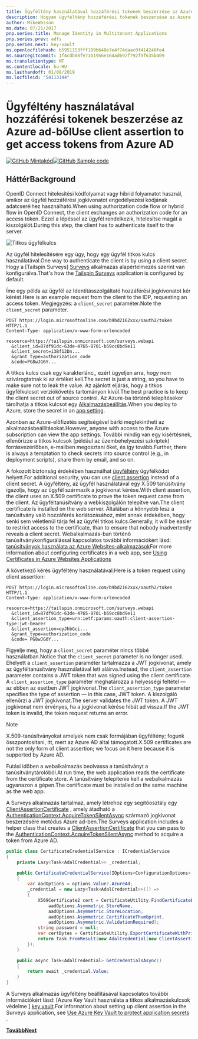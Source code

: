 ```yaml
---
title: Ügyféltény használatával hozzáférési tokenek beszerzése az Azure ad-ből
description: Hogyan ügyféltény hozzáférési tokenek beszerzése az Azure ad-ből.
author: MikeWasson
ms.date: 07/21/2017
pnp.series.title: Manage Identity in Multitenant Applications
pnp.series.prev: adfs
pnp.series.next: key-vault
ms.openlocfilehash: b5951153fff109b648e7e4f74daac0f414240fe4
ms.sourcegitcommit: 1f4cdb08fe73b1956e164ad692f792f9f635b409
ms.translationtype: MT
ms.contentlocale: hu-HU
ms.lasthandoff: 01/08/2019
ms.locfileid: "54113144"
---
```

# <a name="use-client-assertion-to-get-access-tokens-from-azure-ad"></a><span data-ttu-id="9160d-103">Ügyféltény használatával hozzáférési tokenek beszerzése az Azure ad-ből</span><span class="sxs-lookup"><span data-stu-id="9160d-103">Use client assertion to get access tokens from Azure AD</span></span>

<span data-ttu-id="9160d-104">[![GitHub](../_images/github.png) Mintakód][sample application]</span><span class="sxs-lookup"><span data-stu-id="9160d-104">[![GitHub](../_images/github.png) Sample code][sample application]</span></span>

## <a name="background"></a><span data-ttu-id="9160d-105">Háttér</span><span class="sxs-lookup"><span data-stu-id="9160d-105">Background</span></span>

<span data-ttu-id="9160d-106">OpenID Connect hitelesítési kódfolyamat vagy hibrid folyamatot használ, amikor az ügyfél hozzáférési jogkivonatot engedélyezési kódjának adatcseréihez használható.</span><span class="sxs-lookup"><span data-stu-id="9160d-106">When using authorization code flow or hybrid flow in OpenID Connect, the client exchanges an authorization code for an access token.</span></span> <span data-ttu-id="9160d-107">Ezzel a lépéssel az ügyfél rendelkezik, hitelesítse magát a kiszolgálót.</span><span class="sxs-lookup"><span data-stu-id="9160d-107">During this step, the client has to authenticate itself to the server.</span></span>

![Titkos ügyfélkulcs](./images/client-secret.png)

<span data-ttu-id="9160d-109">Az ügyfél hitelesítésére egy úgy, hogy egy ügyfél titkos kulcs használatával.</span><span class="sxs-lookup"><span data-stu-id="9160d-109">One way to authenticate the client is by using a client secret.</span></span> <span data-ttu-id="9160d-110">Hogy a [Tailspin Surveys] [ Surveys] alkalmazás alapértelmezés szerint van konfigurálva.</span><span class="sxs-lookup"><span data-stu-id="9160d-110">That's how the [Tailspin Surveys][Surveys] application is configured by default.</span></span>

<span data-ttu-id="9160d-111">Íme egy példa az ügyfél az Identitásszolgáltató hozzáférési jogkivonatot kér kérést.</span><span class="sxs-lookup"><span data-stu-id="9160d-111">Here is an example request from the client to the IDP, requesting an access token.</span></span> <span data-ttu-id="9160d-112">Megjegyzés: a `client_secret` paraméter.</span><span class="sxs-lookup"><span data-stu-id="9160d-112">Note the `client_secret` parameter.</span></span>

```http
POST https://login.microsoftonline.com/b9bd2162xxx/oauth2/token HTTP/1.1
Content-Type: application/x-www-form-urlencoded

resource=https://tailspin.onmicrosoft.com/surveys.webapi
  &client_id=87df91dc-63de-4765-8701-b59cc8bd9e11
  &client_secret=i3Bf12Dn...
  &grant_type=authorization_code
  &code=PG8wJG6Y...
```

<span data-ttu-id="9160d-113">A titkos kulcs csak egy karakterlánc,, ezért ügyeljen arra, hogy nem szivárogtatnak ki az értéket kell.</span><span class="sxs-lookup"><span data-stu-id="9160d-113">The secret is just a string, so you have to make sure not to leak the value.</span></span> <span data-ttu-id="9160d-114">Az ajánlott eljárás, hogy a titkos ügyfélkulcsot verziókövetés tartományon kívül.</span><span class="sxs-lookup"><span data-stu-id="9160d-114">The best practice is to keep the client secret out of source control.</span></span> <span data-ttu-id="9160d-115">Az Azure-ba történő telepítésekor tárolhatja a titkos kulcsot egy [Alkalmazásbeállítás][configure-web-app].</span><span class="sxs-lookup"><span data-stu-id="9160d-115">When you deploy to Azure, store the secret in an [app setting][configure-web-app].</span></span>

<span data-ttu-id="9160d-116">Azonban az Azure-előfizetés segítségével bárki megtekintheti az alkalmazásbeállításokat.</span><span class="sxs-lookup"><span data-stu-id="9160d-116">However, anyone with access to the Azure subscription can view the app settings.</span></span> <span data-ttu-id="9160d-117">További mindig van egy kísértésnek, ellenőrizze a titkos kulcsok (például az üzembehelyezési szkriptek) forrásvezérlőben, e-mailben megosztani őket, és így tovább.</span><span class="sxs-lookup"><span data-stu-id="9160d-117">Further, there is always a temptation to check secrets into source control (e.g., in deployment scripts), share them by email, and so on.</span></span>

<span data-ttu-id="9160d-118">A fokozott biztonság érdekében használhat [ügyféltény] ügyfélkódot helyett.</span><span class="sxs-lookup"><span data-stu-id="9160d-118">For additional security, you can use [client assertion] instead of a client secret.</span></span> <span data-ttu-id="9160d-119">A ügyféltény, az ügyfél használatával egy X.509 tanúsítvány igazolja, hogy az ügyfél származik a jogkivonat kérése.</span><span class="sxs-lookup"><span data-stu-id="9160d-119">With client assertion, the client uses an X.509 certificate to prove the token request came from the client.</span></span> <span data-ttu-id="9160d-120">Az ügyféltanúsítvány a webkiszolgálón telepítve van.</span><span class="sxs-lookup"><span data-stu-id="9160d-120">The client certificate is installed on the web server.</span></span> <span data-ttu-id="9160d-121">Általában a könnyebb lesz a tanúsítvány való hozzáférés korlátozásához, mint annak érdekében, hogy senki sem véletlenül tárja fel az ügyfél titkos kulcs.</span><span class="sxs-lookup"><span data-stu-id="9160d-121">Generally, it will be easier to restrict access to the certificate, than to ensure that nobody inadvertently reveals a client secret.</span></span> <span data-ttu-id="9160d-122">Webalkalmazás-ban történő tanúsítványkonfigurálással kapcsolatos további információkért lásd: [tanúsítványok használata az Azure Websites-alkalmazások][using-certs-in-websites]</span><span class="sxs-lookup"><span data-stu-id="9160d-122">For more information about configuring certificates in a web app, see [Using Certificates in Azure Websites Applications][using-certs-in-websites]</span></span>

<span data-ttu-id="9160d-123">A következő kérés ügyféltény használatával:</span><span class="sxs-lookup"><span data-stu-id="9160d-123">Here is a token request using client assertion:</span></span>

```http
POST https://login.microsoftonline.com/b9bd2162xxx/oauth2/token HTTP/1.1
Content-Type: application/x-www-form-urlencoded

resource=https://tailspin.onmicrosoft.com/surveys.webapi
  &client_id=87df91dc-63de-4765-8701-b59cc8bd9e11
  &client_assertion_type=urn:ietf:params:oauth:client-assertion-type:jwt-bearer
  &client_assertion=eyJhbGci...
  &grant_type=authorization_code
  &code= PG8wJG6Y...
```

<span data-ttu-id="9160d-124">Figyelje meg, hogy a `client_secret` paraméter nincs többé használatban.</span><span class="sxs-lookup"><span data-stu-id="9160d-124">Notice that the `client_secret` parameter is no longer used.</span></span> <span data-ttu-id="9160d-125">Ehelyett a `client_assertion` paraméter tartalmazza a JWT jogkivonat, amely az ügyféltanúsítvány használatával lett aláírva.</span><span class="sxs-lookup"><span data-stu-id="9160d-125">Instead, the `client_assertion` parameter contains a JWT token that was signed using the client certificate.</span></span> <span data-ttu-id="9160d-126">A `client_assertion_type` paraméter meghatározza a helyességi feltétel &mdash; az ebben az esetben JWT jogkivonat.</span><span class="sxs-lookup"><span data-stu-id="9160d-126">The `client_assertion_type` parameter specifies the type of assertion &mdash; in this case, JWT token.</span></span> <span data-ttu-id="9160d-127">A kiszolgáló ellenőrzi a JWT jogkivonat.</span><span class="sxs-lookup"><span data-stu-id="9160d-127">The server validates the JWT token.</span></span> <span data-ttu-id="9160d-128">A JWT jogkivonat nem érvényes, ha a jogkivonat kérése hibát ad vissza.</span><span class="sxs-lookup"><span data-stu-id="9160d-128">If the JWT token is invalid, the token request returns an error.</span></span>

> [!NOTE]
> <span data-ttu-id="9160d-129">X.509-tanúsítványokat amelyek nem csak formájában ügyféltény; fogunk összpontosítani, itt, mert az Azure AD által támogatott.</span><span class="sxs-lookup"><span data-stu-id="9160d-129">X.509 certificates are not the only form of client assertion; we focus on it here because it is supported by Azure AD.</span></span>

<span data-ttu-id="9160d-130">Futási időben a webalkalmazás beolvassa a tanúsítványt a tanúsítványtárolóból.</span><span class="sxs-lookup"><span data-stu-id="9160d-130">At run time, the web application reads the certificate from the certificate store.</span></span> <span data-ttu-id="9160d-131">A tanúsítvány telepítenie kell a webalkalmazás ugyanazon a gépen.</span><span class="sxs-lookup"><span data-stu-id="9160d-131">The certificate must be installed on the same machine as the web app.</span></span>

<span data-ttu-id="9160d-132">A Surveys alkalmazás tartalmaz, amely létrehoz egy segítőosztály egy [ClientAssertionCertificate](/dotnet/api/microsoft.identitymodel.clients.activedirectory.clientassertioncertificate) , amely átadható a [AuthenticationContext.AcquireTokenSilentAsync](/dotnet/api/microsoft.identitymodel.clients.activedirectory.authenticationcontext.acquiretokensilentasync) származó jogkivonat beszerzésére metódus Azure ad-ben.</span><span class="sxs-lookup"><span data-stu-id="9160d-132">The Surveys application includes a helper class that creates a [ClientAssertionCertificate](/dotnet/api/microsoft.identitymodel.clients.activedirectory.clientassertioncertificate) that you can pass to the [AuthenticationContext.AcquireTokenSilentAsync](/dotnet/api/microsoft.identitymodel.clients.activedirectory.authenticationcontext.acquiretokensilentasync) method to acquire a token from Azure AD.</span></span>

```csharp
public class CertificateCredentialService : ICredentialService
{
    private Lazy<Task<AdalCredential>> _credential;

    public CertificateCredentialService(IOptions<ConfigurationOptions> options)
    {
        var aadOptions = options.Value?.AzureAd;
        _credential = new Lazy<Task<AdalCredential>>(() =>
        {
            X509Certificate2 cert = CertificateUtility.FindCertificateByThumbprint(
                aadOptions.Asymmetric.StoreName,
                aadOptions.Asymmetric.StoreLocation,
                aadOptions.Asymmetric.CertificateThumbprint,
                aadOptions.Asymmetric.ValidationRequired);
            string password = null;
            var certBytes = CertificateUtility.ExportCertificateWithPrivateKey(cert, out password);
            return Task.FromResult(new AdalCredential(new ClientAssertionCertificate(aadOptions.ClientId, new X509Certificate2(certBytes, password))));
        });
    }

    public async Task<AdalCredential> GetCredentialsAsync()
    {
        return await _credential.Value;
    }
}
```

<span data-ttu-id="9160d-133">A Surveys alkalmazás ügyféltény beállításával kapcsolatos további információkért lásd: [Azure Key Vault használata a titkos alkalmazáskulcsok védelme ] [ key vault].</span><span class="sxs-lookup"><span data-stu-id="9160d-133">For information about setting up client assertion in the Surveys application, see [Use Azure Key Vault to protect application secrets ][key vault].</span></span>

<span data-ttu-id="9160d-134">[**Tovább**][key vault]</span><span class="sxs-lookup"><span data-stu-id="9160d-134">[**Next**][key vault]</span></span>

<!-- links -->

[configure-web-app]: /azure/app-service-web/web-sites-configure/
[azure-management-portal]: https://portal.azure.com
[ügyféltény]: https://tools.ietf.org/html/rfc7521
[client assertion]: https://tools.ietf.org/html/rfc7521
[key vault]: key-vault.md
[Setup-KeyVault]: https://github.com/mspnp/multitenant-saas-guidance/blob/master/scripts/Setup-KeyVault.ps1
[Surveys]: tailspin.md
[using-certs-in-websites]: https://azure.microsoft.com/blog/using-certificates-in-azure-websites-applications/

[sample application]: https://github.com/mspnp/multitenant-saas-guidance
